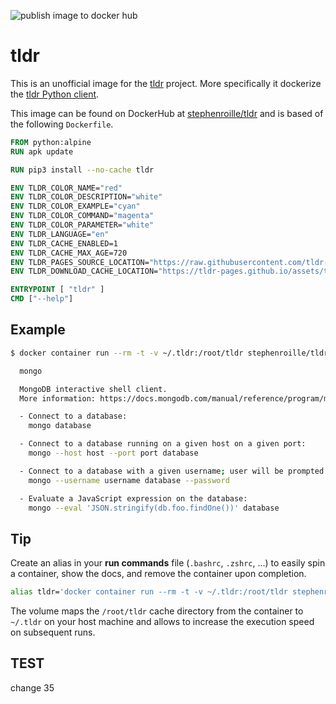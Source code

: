 ![publish image to docker hub](https://github.com/StephenRoille/docker-tldr/actions/workflows/publish-image-and-readme.yml/badge.svg)

# tldr

This is an unofficial image for the [tldr](https://tldr.sh/) project. More specifically it dockerize the [tldr Python client](https://github.com/tldr-pages/tldr-python-client).

This image can be found on DockerHub at [stephenroille/tldr](https://hub.docker.com/repository/docker/stephenroille/tldr) and is based of the following `Dockerfile`.

```dockerfile
FROM python:alpine
RUN apk update

RUN pip3 install --no-cache tldr

ENV TLDR_COLOR_NAME="red"
ENV TLDR_COLOR_DESCRIPTION="white"
ENV TLDR_COLOR_EXAMPLE="cyan"
ENV TLDR_COLOR_COMMAND="magenta"
ENV TLDR_COLOR_PARAMETER="white"
ENV TLDR_LANGUAGE="en"
ENV TLDR_CACHE_ENABLED=1
ENV TLDR_CACHE_MAX_AGE=720
ENV TLDR_PAGES_SOURCE_LOCATION="https://raw.githubusercontent.com/tldr-pages/tldr/master/pages"
ENV TLDR_DOWNLOAD_CACHE_LOCATION="https://tldr-pages.github.io/assets/tldr.zip"

ENTRYPOINT [ "tldr" ]
CMD ["--help"]

```

## Example

```bash
$ docker container run --rm -t -v ~/.tldr:/root/tldr stephenroille/tldr mongo

  mongo

  MongoDB interactive shell client.
  More information: https://docs.mongodb.com/manual/reference/program/mongo.

  - Connect to a database:
    mongo database

  - Connect to a database running on a given host on a given port:
    mongo --host host --port port database

  - Connect to a database with a given username; user will be prompted for password:
    mongo --username username database --password

  - Evaluate a JavaScript expression on the database:
    mongo --eval 'JSON.stringify(db.foo.findOne())' database
```

## Tip

Create an alias in your **run commands** file (`.bashrc`, `.zshrc`, ...) to easily spin a container, show the docs, and remove the container upon completion.

```bash
alias tldr='docker container run --rm -t -v ~/.tldr:/root/tldr stephenroille/tldr'
```

The volume maps the `/root/tldr` cache directory from the container to `~/.tldr` on your host machine and allows to increase the execution speed on subsequent runs.

## TEST

change 35
